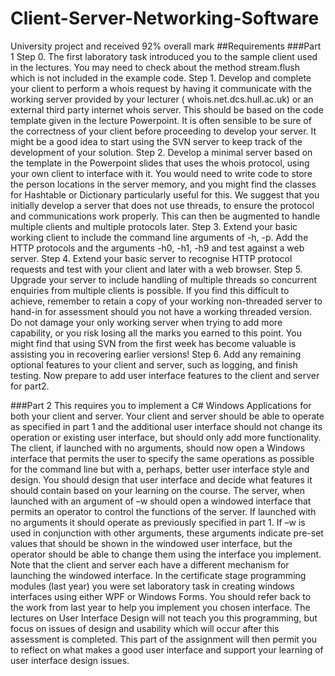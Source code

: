 # Client-Server-Networking-Software
University project and received 92% overall mark
##Requirements
###Part 1
Step 0. The first laboratory task introduced you to the sample client used in the lectures. You may need to check about the method stream.flush which is not included in the example code.
Step 1. Develop and complete your client to perform a whois request by having it communicate with the working server provided by your lecturer ( whois.net.dcs.hull.ac.uk) or an external third party internet whois server. This should be based on the code template given in the lecture Powerpoint. It is often sensible to be sure of the correctness of your client before proceeding to develop your server. It might be a good idea to start using the SVN server to keep track of the development of your solution.
Step 2. Develop a minimal server based on the template in the Powerpoint slides that uses the whois protocol, using your own client to interface with it. You would need to write code to store the person locations in the server memory, and you might find the classes for Hashtable or Dictionary particularly useful for this. We suggest that you initially develop a server that does not use threads, to ensure the protocol and communications work properly. This can then be augmented to handle multiple clients and multiple protocols later.
Step 3. Extend your basic working client to include the command line arguments of -h, -p. Add the HTTP protocols and the arguments -h0, -h1, -h9 and test against a web server.
Step 4. Extend your basic server to recognise HTTP protocol requests and test with your client and later with a web browser.
Step 5. Upgrade your server to include handling of multiple threads so concurrent enquiries from multiple clients is possible. If you find this difficult to achieve, remember to retain a copy of your working non-threaded server to hand-in for assessment should you not have a working threaded version. Do not damage your only working server when trying to add more capability, or you risk losing all the marks you earned to this point. You might find that using SVN from the first week has become valuable is assisting you in recovering earlier versions!
Step 6. Add any remaining optional features to your client and server, such as logging, and finish testing. Now prepare to add user interface features to the client and server for part2.

###Part 2
This requires you to implement a C# Windows Applications for both your client and server. Your client and server should be able to operate as specified in part 1 and the additional user interface should not change its operation or existing user interface, but should only add more functionality.
The client, if launched with no arguments, should now open a Windows interface that permits the user to specify the same operations as possible for the command line but with a, perhaps, better user interface style and design. You should design that user interface and decide what features it should contain based on your learning on the course.
The server, when launched with an argument of –w should open a windowed interface that permits an operator to control the functions of the server. If launched with no arguments it should operate as previously specified in part 1. If –w is used in conjunction with other arguments, these arguments indicate pre-set values that should be shown in the windowed user interface, but the operator should be able to change them using the interface you implement.
Note that the client and server each have a different mechanism for launching the windowed interface. In the certificate stage programming modules (last year) you were set laboratory task in creating windows interfaces using either WPF or Windows Forms. You should refer back to the work from last year to help you implement you chosen interface. The lectures on User Interface Design will not teach you this programming, but focus on issues of design and usability which will occur after this assessment is completed.
This part of the assignment will then permit you to reflect on what makes a good user interface and support your learning of user interface design issues.
